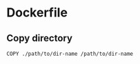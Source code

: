 <!-- -*- coding: utf-8; -*- -->

# Dockerfile

## Copy directory

    COPY ./path/to/dir-name /path/to/dir-name
